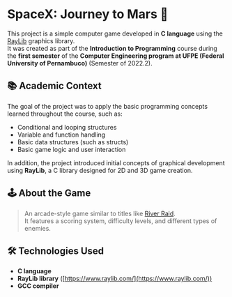# SpaceX: Journey to Mars 🚀

This project is a simple computer game developed in **C language** using the [RayLib](https://www.raylib.com/) graphics library.  
It was created as part of the **Introduction to Programming** course during the **first semester** of the **Computer Engineering program at UFPE (Federal University of Pernambuco)** (Semester of 2022.2).

## 📚 Academic Context

The goal of the project was to apply the basic programming concepts learned throughout the course, such as:

- Conditional and looping structures  
- Variable and function handling  
- Basic data structures (such as structs)  
- Basic game logic and user interaction  

In addition, the project introduced initial concepts of graphical development using **RayLib**, a C library designed for 2D and 3D game creation.

## 🕹️ About the Game

> An arcade-style game similar to titles like [River Raid](https://en.wikipedia.org/wiki/River_Raid).  
> It features a scoring system, difficulty levels, and different types of enemies.

## 🛠️ Technologies Used

- **C language**  
- **RayLib library** ([https://www.raylib.com/](https://www.raylib.com/))  
- **GCC compiler**

